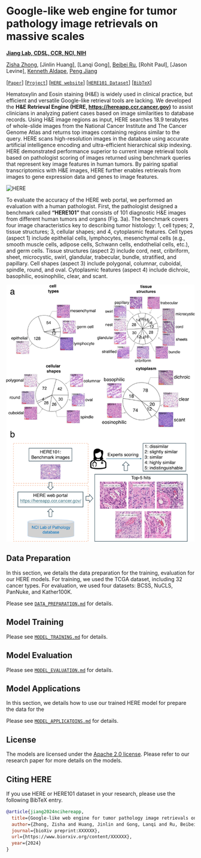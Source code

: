 
# Google-like web engine for tumor pathology image retrievals on massive scales

**[Jiang Lab, CDSL, CCR, NCI, NIH](https://ccr.cancer.gov/staff-directory/peng-jiang)**

[Zisha Zhong](https://scholar.google.com/citations?user=FYvMdNcAAAAJ), [Jinlin Huang], [Lanqi Gong], [Beibei Ru](https://scholar.google.com/citations?user=QB7Aj4YAAAAJ&hl=en), [Rohit Paul], [Jason Levine], [Kenneth Aldape](https://ccr.cancer.gov/staff-directory/kenneth-aldape), [Peng Jiang](https://ccr.cancer.gov/staff-directory/peng-jiang)

[[`Paper`](https://ccr.cancer.gov/staff-directory/peng-jiang)] [[`Project`](https://ccr.cancer.gov/staff-directory/peng-jiang)] [[`HERE website`](https://hereapp.ccr.cancer.gov/)] [[`HERE101 Dataset`](https://ccr.cancer.gov/staff-directory/peng-jiang)] [[`BibTeX`](#citing-here-paper)]

Hematoxylin and Eosin staining (H&E) is widely used in clinical practice, but efficient and versatile Google-like retrieval tools are lacking. We developed the **H&E Retrieval Engine (HERE, https://hereapp.ccr.cancer.gov)** to assist clinicians in analyzing patient cases based on image similarities to database records. Using H&E image regions as input, HERE searches 18.9 terabytes of whole-slide images from the National Cancer Institute and The Cancer Genome Atlas and returns top images containing regions similar to the query. HERE scans high-resolution images in the database using accurate artificial intelligence encoding and ultra-efficient hierarchical skip indexing. HERE demonstrated performance superior to current image retrieval tools based on pathologist scoring of images returned using benchmark queries that represent key image features in human tumors. By pairing spatial transcriptomics with H&E images, HERE further enables retrievals from images to gene expression data and genes to image features.

![HERE](assets/Fig1.png?raw=true)

To evaluate the accuracy of the HERE web portal, we performed an evaluation with a human pathologist. First, the pathologist designed a benchmark called **“HERE101”** that consists of 101 diagnostic H&E images from different human tumors and organs (Fig. 3a). The benchmark covers four image characteristics key to describing tumor histology: 1, cell types; 2, tissue structures; 3, cellular shapes; and 4, cytoplasmic features. Cell types (aspect 1) include epithelial cells, lymphocytes, mesenchymal cells (e.g., smooth muscle cells, adipose cells, Schwann cells, endothelial cells, etc.), and germ cells. Tissue structures (aspect 2) include cord, nest, cribriform, sheet, microcystic, swirl, glandular, trabecular, bundle, stratified, and papillary. Cell shapes (aspect 3) include polygonal, columnar, cuboidal, spindle, round, and oval. Cytoplasmic features (aspect 4) include dichroic, basophilic, eosinophilic, clear, and scant.

![HERE101 dataset](assets/Fig3.png)

## Data Preparation

In this section, we details the data preparation for the training, evaluation for our HERE models. For training, we used the TCGA dataset, including 32 cancer types. For evaluation, we used four datasets: BCSS, NuCLS, PanNuke, and Kather100K. 

Please see [`DATA_PREPARATION.md`](./1.DATA_PREPARATION.md) for details.

## Model Training

Please see [`MODEL_TRAINING.md`](./2.MODEL_TRAINING.md) for details.

## Model Evaluation

Please see [`MODEL_EVALUATION.md`](./3.MODEL_EVALUATION.md) for details.

## Model Applications

In this section, we details how to use our trained HERE model for prepare the data for the 

Please see [`MODEL_APPLICATOINS.md`](./4.MODEL_APPLICATOINS.md) for details.

## License

The models are licensed under the [Apache 2.0 license](./LICENSE). Please refer to our research paper for more details on the models.

## Citing HERE

If you use HERE or HERE101 dataset in your research, please use the following BibTeX entry.

```bibtex
@article{jiang2024ncihereapp,
  title={Google-like web engine for tumor pathology image retrievals on massive scales},
  author={Zhong, Zisha and Huang, Jinlin and Gong, Lanqi and Ru, Beibei and Paul, Rohit and Levine, Jason and Aldape, Kenneth and Jiang Peng},
  journal={bioXiv preprint:XXXXXX},
  url={https://www.biorxiv.org/content/XXXXXX},
  year={2024}
}
```





















